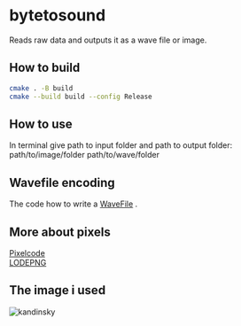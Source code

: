 # bytetosound
 Reads raw data and outputs it as a wave file or image.
## How to build
```bash
cmake . -B build
cmake --build build --config Release
```
## How to use
In terminal give path to input folder and path to output folder: \
path/to/image/folder path/to/wave/folder


## Wavefile encoding
The code how to write a 
[WaveFile](https://gist.github.com/csukuangfj/c1d1d769606260d436f8674c30662450) .

## More about pixels
[Pixelcode](https://www.scratchapixel.com/lessons/digital-imaging/simple-image-manipulations/reading-writing-images) \
[LODEPNG](https://github.com/lvandeve/lodepng)
## The image i used
![kandinsky](https://user-images.githubusercontent.com/54742442/201990514-70c5f03b-bdf3-43c7-b27b-dcebbffe8c26.jpg)

 

